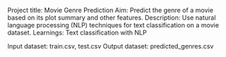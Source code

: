 Project title: Movie Genre Prediction
Aim:  Predict the genre of a movie based on its plot summary and other features.
Description: Use natural language processing (NLP) techniques for text classification on a movie dataset.
Learnings: Text classification with NLP

Input dataset: train.csv, test.csv
Output dataset: predicted_genres.csv
